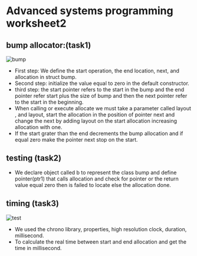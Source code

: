 # Advanced systems programming worksheet2



## bump allocator:(task1)
![bump](/uploads/0b25593ccaedb6085ef1b1fae019a9d2/bump.png)

 - First step: We define the start operation, the end location, next, and allocation in struct bump.
 - Second step: initialize the value equal to zero in the default constructor.
 - third step: the start pointer refers to the start in the bump and the end pointer refer start plus the size of bump and then the next       pointer refer to the start in the beginning.
 - When calling or execute allocate we must take a parameter called layout , and layout, start the allocation in the position of pointer next and change the next by adding layout on the start allocation increasing allocation with one.
 - If the start grater than the end decrements the bump allocation and if equal zero make the pointer next stop on the start.


## testing (task2)
 - We declare object called b to represent the class bump and define pointer(ptr1) that calls allocation and check for pointer or the return value equal zero then is failed to locate else the allocation done.

## timing  (task3)
![test](/uploads/104de3140849a05e94ab40bad169b633/test.jpg)

 - We used the chrono library, properties, high resolution clock, duration, millisecond.
 - To calculate the real time between start and end allocation and get the time in millisecond.

